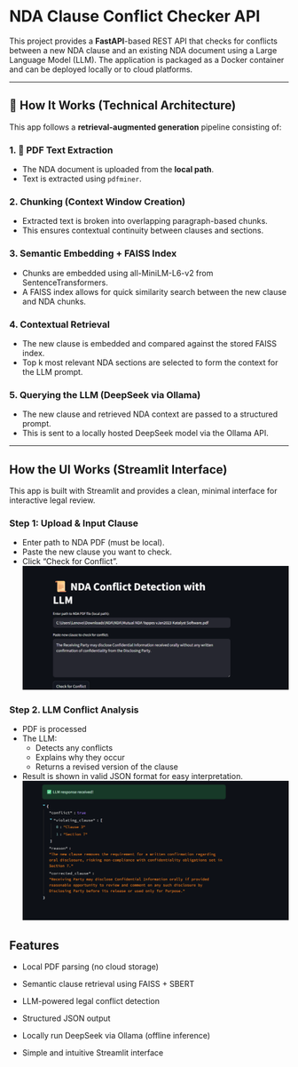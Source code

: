 # NDA Clause Conflict Checker API

This project provides a **FastAPI**-based REST API that checks for conflicts between a new NDA clause and an existing NDA document using a Large Language Model (LLM). The application is packaged as a Docker container and can be deployed locally or to cloud platforms.

---

## 🧠 How It Works (Technical Architecture)

This app follows a **retrieval-augmented generation** pipeline consisting of:

### 1. 📄 PDF Text Extraction

- The NDA document is uploaded from the **local path**.
- Text is extracted using `pdfminer`.

### 2. Chunking (Context Window Creation)

- Extracted text is broken into overlapping paragraph-based chunks.
- This ensures contextual continuity between clauses and sections.

### 3. Semantic Embedding + FAISS Index

- Chunks are embedded using all-MiniLM-L6-v2 from SentenceTransformers.
- A FAISS index allows for quick similarity search between the new clause and NDA chunks.

### 4. Contextual Retrieval

- The new clause is embedded and compared against the stored FAISS index.
- Top k most relevant NDA sections are selected to form the context for the LLM prompt.

### 5. Querying the LLM (DeepSeek via Ollama)

- The new clause and retrieved NDA context are passed to a structured prompt.
- This is sent to a locally hosted DeepSeek model via the Ollama API.

---

## How the UI Works (Streamlit Interface)

This app is built with Streamlit and provides a clean, minimal interface for interactive legal review.

### Step 1: Upload & Input Clause

- Enter path to NDA PDF (must be local).
- Paste the new clause you want to check.
- Click “Check for Conflict”.
![UI Preview](./screenshots/streamlit_1.png)

### Step 2. LLM Conflict Analysis

- PDF is processed
- The LLM:
  - Detects any conflicts
  - Explains why they occur
  - Returns a revised version of the clause
- Result is shown in valid JSON format for easy interpretation.
![UI Preview](./screenshots/streamlit_2.png)

## Features

- Local PDF parsing (no cloud storage)

- Semantic clause retrieval using FAISS + SBERT

- LLM-powered legal conflict detection

- Structured JSON output

- Locally run DeepSeek via Ollama (offline inference)

- Simple and intuitive Streamlit interface

